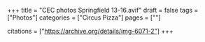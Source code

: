 +++
title = "CEC photos Springfield 13-16.avif"
draft = false
tags = ["Photos"]
categories = ["Circus Pizza"]
pages = [""]

citations = ["https://archive.org/details/img-6071-2"]
+++

